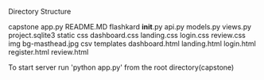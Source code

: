 Directory Structure

capstone
    app.py
    README.MD
    flashkard
        __init__.py
        api.py
        models.py
        views.py
        project.sqlite3
        static
            css
                dashboard.css
                landing.css
                login.css
                review.css
            img
                bg-masthead.jpg
            csv
        templates
            dashboard.html
            landing.html
            login.html
            register.html
            review.html



To start server 
    run 'python app.py' from the root directory(capstone)

        


